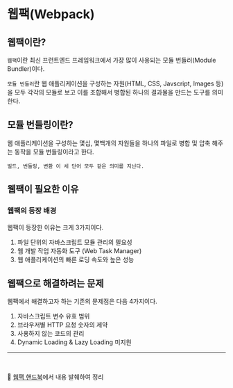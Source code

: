 # 웹팩(Webpack)

## 웹팩이란?

`웹팩`이란 최신 프런트엔드 프레임워크에서 가장 많이 사용되는 모듈 번들러(Module Bundler)이다.

`모듈 번들러`란 웹 애플리케이션을 구성하는 자원(HTML, CSS, Javscript, Images 등)을 모두 각각의 모듈로 보고 이를 조합해서 병합된 하나의 결과물을 만드는 도구를 의미한다.

## 모듈 번들링이란?

웹 애플리케이션을 구성하는 몇십, 몇백개의 자원들을 하나의 파일로 병합 및 압축 해주는 동작을 모듈 번들링이라고 한다.

```
빌드, 번들링, 변환 이 세 단어 모두 같은 의미를 지닌다.
```

## 웹팩이 필요한 이유

### 웹팩의 등장 배경

웹팩이 등장한 이유는 크게 3가지이다.

1. 파일 단위의 자바스크립트 모듈 관리의 필요성
2. 웹 개발 작업 자동화 도구 (Web Task Manager)
3. 웹 애플리케이션의 빠른 로딩 속도와 높은 성능

## 웹팩으로 해결하려는 문제

웹팩에서 해결하고자 하는 기존의 문제점은 다음 4가지이다.

1. 자바스크립트 변수 유효 범위
2. 브라우저별 HTTP 요청 숫자의 제약
3. 사용하지 않는 코드의 관리
4. Dynamic Loading & Lazy Loading 미지원

---

<br />

📌 [웹팩 핸드북](https://joshua1988.github.io/webpack-guide/)에서 내용 발췌하여 정리
